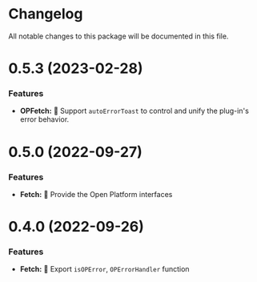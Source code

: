 # Changelog

All notable changes to this package will be documented in this file.

# 0.5.3 (2023-02-28)

### Features

- **OPFetch:** 🌟 Support `autoErrorToast` to control and unify the plug-in's error behavior.

# 0.5.0 (2022-09-27)

### Features

- **Fetch:** 🌟 Provide the Open Platform interfaces

# 0.4.0 (2022-09-26)

### Features

- **Fetch:** 🌟 Export `isOPError`, `OPErrorHandler` function
